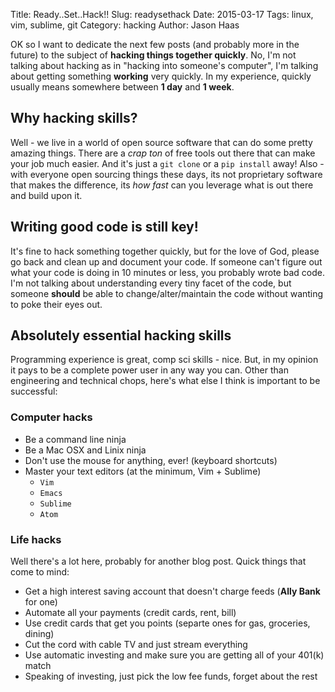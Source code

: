 Title: Ready..Set..Hack!!
Slug: readysethack
Date: 2015-03-17
Tags: linux, vim, sublime, git
Category: hacking
Author: Jason Haas

OK so I want to dedicate the next few posts (and probably more in the future) to the subject of **hacking things together quickly**.  No, I'm not talking about hacking as in "hacking into someone's computer", I'm talking about getting something **working** very quickly.  In my experience, quickly usually means somewhere between **1 day** and **1 week**.

## Why hacking skills?
Well - we live in a world of open source software that can do some pretty amazing things.  There are a _crap ton_ of free tools out there that can make your job much easier.  And it's just a `git clone` or a `pip install` away!  Also - with everyone open sourcing things these days, its not proprietary software that makes the difference, its _how fast_ can you leverage what is out there and build upon it.

## Writing good code is still key!
It's fine to hack something together quickly, but for the love of God, please go back and clean up and document your code.  If someone can't figure out what your code is doing in 10 minutes or less, you probably wrote bad code.  I'm not talking about understanding every tiny facet of the code, but someone **should** be able to change/alter/maintain the code without wanting to poke their eyes out.

## Absolutely essential hacking skills
Programming experience is great, comp sci skills - nice.  But, in my opinion it pays to be a complete power user in any way you can.  Other than engineering and technical chops, here's what else I think is important to be successful:

### Computer hacks
- Be a command line ninja
- Be a Mac OSX and Linix ninja
- Don't use the mouse for anything, ever! (keyboard shortcuts)
- Master your text editors (at the minimum, Vim + Sublime)
  - `Vim`
  - `Emacs`
  - `Sublime`
  - `Atom`

### Life hacks
Well there's a lot here, probably for another blog post.  Quick things that come to mind:  

- Get a high interest saving account that doesn't charge feeds (**Ally Bank** for one)
- Automate all your payments (credit cards, rent, bill)
- Use credit cards that get you points (separte ones for gas, groceries, dining)
- Cut the cord with cable TV and just stream everything
- Use automatic investing and make sure you are getting all of your 401(k) match
- Speaking of investing, just pick the low fee funds, forget about the rest
